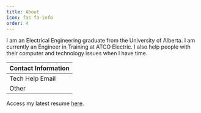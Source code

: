 ```yaml
---
title: About
icon: fas fa-info
order: 4
---
```


I am an Electrical Engineering graduate from the University of Alberta. I am currently an Engineer in Training at ATCO Electric. I also help people with their computer and technology issues when I have time.

| Contact Information |
| ------------------ |
| Tech Help Email | [tech@lyndeno.ca](mailto:tech@lyndeno.ca) |
| Other | [lsanche@lyndeno.ca](mailto:lsanche@lyndeno.ca) |

Access my latest resume [here](https://github.com/Lyndeno/resume/releases/latest/download/lsanche.pdf).
